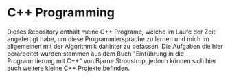 # C++ Programming

Dieses Repository enthält meine C++ Programe, welche im Laufe der Zeit angefertigt habe, um diese Programmiersprache zu lernen und
mich im allgemeinen mit der Algorithmik dahinter zu befassen. 
Die Aufgaben die hier berarbeitet wurden stammen aus dem Buch "Einführung in die Programmierung mit C++" von Bjarne Stroustrup, jedoch können sich hier auch weitere kleine C++ Projekte befinden. 
